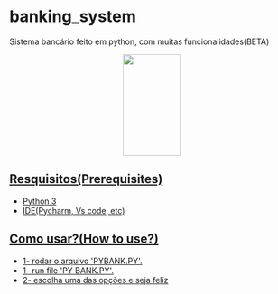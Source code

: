 # banking_system
Sistema bancário feito em python, com muitas funcionalidades(BETA) 

<div align="center">
  <a href="https://i2.paste.pics/b73ef02b8a03b7668458784e696747cb.png">
  <img height="180" width="45%" src="https://paste.pics/b73ef02b8a03b7668458784e696747cb"/>
</div>
  
## Resquisitos(Prerequisites)
* Python 3
* IDE(Pycharm, Vs code, etc)

## Como usar?(How to use?)
* 1- rodar o arquivo 'PYBANK.PY'.
* 1- run file 'PY BANK.PY'.
* 2- escolha uma das opções e seja feliz
